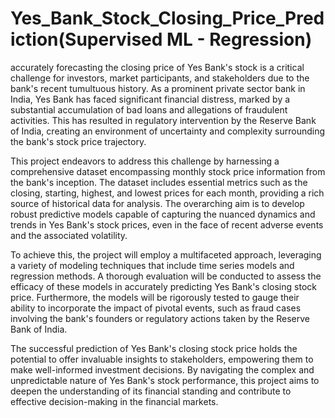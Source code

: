# Yes_Bank_Stock_Closing_Price_Prediction(Supervised ML - Regression)



accurately forecasting the closing price of Yes Bank's stock is a critical challenge for investors, market participants, and stakeholders due to the bank's recent tumultuous history. As a prominent private sector bank in India, Yes Bank has faced significant financial distress, marked by a substantial accumulation of bad loans and allegations of fraudulent activities. This has resulted in regulatory intervention by the Reserve Bank of India, creating an environment of uncertainty and complexity surrounding the bank's stock price trajectory.

This project endeavors to address this challenge by harnessing a comprehensive dataset encompassing monthly stock price information from the bank's inception. The dataset includes essential metrics such as the closing, starting, highest, and lowest prices for each month, providing a rich source of historical data for analysis. The overarching aim is to develop robust predictive models capable of capturing the nuanced dynamics and trends in Yes Bank's stock prices, even in the face of recent adverse events and the associated volatility.

To achieve this, the project will employ a multifaceted approach, leveraging a variety of modeling techniques that include time series models and regression methods. A thorough evaluation will be conducted to assess the efficacy of these models in accurately predicting Yes Bank's closing stock price. Furthermore, the models will be rigorously tested to gauge their ability to incorporate the impact of pivotal events, such as fraud cases involving the bank's founders or regulatory actions taken by the Reserve Bank of India.

The successful prediction of Yes Bank's closing stock price holds the potential to offer invaluable insights to stakeholders, empowering them to make well-informed investment decisions. By navigating the complex and unpredictable nature of Yes Bank's stock performance, this project aims to deepen the understanding of its financial standing and contribute to effective decision-making in the financial markets.
